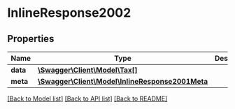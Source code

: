 # InlineResponse2002

## Properties
Name | Type | Description | Notes
------------ | ------------- | ------------- | -------------
**data** | [**\Swagger\Client\Model\Tax[]**](Tax.md) |  | [optional] 
**meta** | [**\Swagger\Client\Model\InlineResponse2001Meta**](InlineResponse2001Meta.md) |  | [optional] 

[[Back to Model list]](../README.md#documentation-for-models) [[Back to API list]](../README.md#documentation-for-api-endpoints) [[Back to README]](../README.md)


